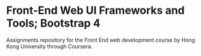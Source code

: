 # Front-End Web UI Frameworks and Tools; Bootstrap 4

Assignments repository for the Front End web development course by Hong Kong University through Coursera.